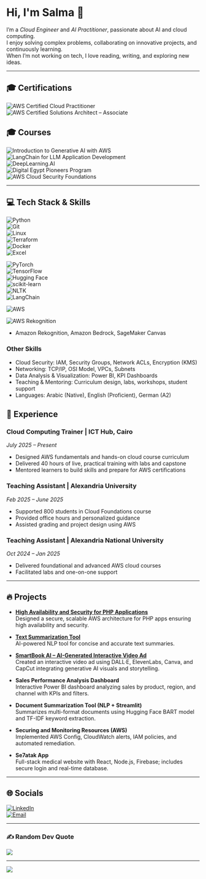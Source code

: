 # Hi, I'm Salma 👋  
I’m a *Cloud Engineer* and *AI Practitioner*, passionate about AI and cloud computing.  
I enjoy solving complex problems, collaborating on innovative projects, and continuously learning.  
When I’m not working on tech, I love reading, writing, and exploring new ideas.

---

## 🎓 Certifications

![AWS Certified Cloud Practitioner](https://img.shields.io/badge/AWS%20Cloud%20Practitioner-%23FF9900?style=for-the-badge&logo=amazon-aws&logoColor=white)  
![AWS Certified Solutions Architect – Associate](https://img.shields.io/badge/AWS%20Solutions%20Architect%20--%20Associate-%23FF9900?style=for-the-badge&logo=amazon-aws&logoColor=white)  
## 🎓 Courses
![Introduction to Generative AI with AWS](https://img.shields.io/badge/Generative%20AI%20with%20AWS-%23007ACC?style=for-the-badge&logo=udacity&logoColor=white)  
![LangChain for LLM Application Development](https://img.shields.io/badge/LangChain-0098D3?style=for-the-badge&logo=python&logoColor=green)  
![DeepLearning.AI](https://img.shields.io/badge/DeepLearning.AI-%230072C6?style=for-the-badge&logo=deeplearning-ai&logoColor=white)  
![Digital Egypt Pioneers Program](https://img.shields.io/badge/Digital%20Egypt%20Pioneers-%2300A859?style=for-the-badge&logo=government&logoColor=white)  
![AWS Cloud Security Foundations](https://img.shields.io/badge/AWS%20Cloud%20Security-%23FF9900?style=for-the-badge&logo=amazon-aws&logoColor=white)  

---

## 💻 Tech Stack & Skills

![Python](https://img.shields.io/badge/python-3670A0?style=for-the-badge&logo=python&logoColor=ffdd54)  
![Git](https://img.shields.io/badge/git-%23F05033.svg?style=for-the-badge&logo=git&logoColor=white)  
![Linux](https://img.shields.io/badge/Linux-FCC624?style=for-the-badge&logo=linux&logoColor=black)  
![Terraform](https://img.shields.io/badge/Terraform-623CE4?style=for-the-badge&logo=terraform&logoColor=white)  
![Docker](https://img.shields.io/badge/Docker-%230db7ed.svg?style=for-the-badge&logo=docker&logoColor=white)  
![Excel](https://img.shields.io/badge/Excel-217346?style=for-the-badge&logo=microsoft-excel&logoColor=white)  


![PyTorch](https://img.shields.io/badge/PyTorch-%23EE4C2C.svg?style=for-the-badge&logo=PyTorch&logoColor=white)  
![TensorFlow](https://img.shields.io/badge/TensorFlow-%23FF6F00.svg?style=for-the-badge&logo=TensorFlow&logoColor=white)  
![Hugging Face](https://img.shields.io/badge/HuggingFace-%23FFBF00.svg?style=for-the-badge&logo=huggingface&logoColor=black)  
![scikit-learn](https://img.shields.io/badge/scikit--learn-%23F7931E.svg?style=for-the-badge&logo=scikit-learn&logoColor=white)  
![NLTK](https://img.shields.io/badge/NLTK-0098D3?style=for-the-badge&logo=python&logoColor=white)  
![LangChain](https://img.shields.io/badge/LangChain-0098D3?style=for-the-badge&logo=python&logoColor=green)  


![AWS](https://img.shields.io/badge/AWS-%23FF9900.svg?style=for-the-badge&logo=amazon-aws&logoColor=white)   

![AWS Rekognition](https://img.shields.io/badge/AWS-Rekognition-orange?style=for-the-badge&logo=amazon-aws&logoColor=white)


-  Amazon Rekognition, Amazon Bedrock, SageMaker Canvas  

### Other Skills  
- Cloud Security: IAM, Security Groups, Network ACLs, Encryption (KMS)  
- Networking: TCP/IP, OSI Model, VPCs, Subnets  
- Data Analysis & Visualization: Power BI, KPI Dashboards  
- Teaching & Mentoring: Curriculum design, labs, workshops, student support  
- Languages: Arabic (Native), English (Proficient), German (A2)



## 💼 Experience

### Cloud Computing Trainer | ICT Hub, Cairo  
*July 2025 – Present*  
- Designed AWS fundamentals and hands-on cloud course curriculum  
- Delivered 40 hours of live, practical training with labs and capstone  
- Mentored learners to build skills and prepare for AWS certifications  

### Teaching Assistant | Alexandria University  
*Feb 2025 – June 2025*  
- Supported 800 students in Cloud Foundations course  
- Provided office hours and personalized guidance  
- Assisted grading and project design using AWS  

### Teaching Assistant | Alexandria National University  
*Oct 2024 – Jan 2025*  
- Delivered foundational and advanced AWS cloud courses  
- Facilitated labs and one-on-one support  

---

## 🔥 Projects

- **[High Availability and Security for PHP Applications](https://github.com/Salma22C/awsprojects/tree/main/High%20Availability%20and%20Security%20for%20PHP%20Applications%20)**  
  Designed a secure, scalable AWS architecture for PHP apps ensuring high availability and security.

- **[Text Summarization Tool](https://github.com/Salma22C/AIprojects/blob/main/Text%20Summarization%20Tool/%20textsumm.py)**  
  AI-powered NLP tool for concise and accurate text summaries.

- **[SmartBook AI – AI-Generated Interactive Video Ad](https://drive.google.com/file/d/1hVCBrN2lwGb4EfjzW1cQUwJD9IRsgr1w/view?usp=sharing)**  
  Created an interactive video ad using DALL·E, ElevenLabs, Canva, and CapCut integrating generative AI visuals and storytelling.

- **Sales Performance Analysis Dashboard**  
  Interactive Power BI dashboard analyzing sales by product, region, and channel with KPIs and filters.

- **Document Summarization Tool (NLP + Streamlit)**  
  Summarizes multi-format documents using Hugging Face BART model and TF-IDF keyword extraction.

- **Securing and Monitoring Resources (AWS)**  
  Implemented AWS Config, CloudWatch alerts, IAM policies, and automated remediation.

- **Se7atak App**  
  Full-stack medical website with React, Node.js, Firebase; includes secure login and real-time database.

---

## 🌐 Socials

[![LinkedIn](https://img.shields.io/badge/LinkedIn-%230077B5.svg?logo=linkedin&logoColor=white)](https://linkedin.com/in/salma-mohamed-kassem)  
[![Email](https://img.shields.io/badge/Email-D14836?logo=gmail&logoColor=white)](mailto:salmakassem6@gmail.com)  

---

### ✍ Random Dev Quote  
![](https://quotes-github-readme.vercel.app/api?type=horizontal&theme=radical)

---

[![](https://visitcount.itsvg.in/api?id=SalmaMohamed22&icon=0&color=0)](https://visitcount.itsvg.in)
